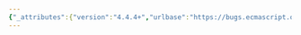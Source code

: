 ```yaml
---
{"_attributes":{"version":"4.4.4+","urlbase":"https://bugs.ecmascript.org/","maintainer":"dherman@mozilla.com"},"bug":{"bug_id":1365,"creation_ts":"2013-03-20 14:34:00 -0700","short_desc":"9.3.9: [[PreventExtensions]]","delta_ts":"2013-07-15 17:03:28 -0700","product":"Draft for 6th Edition","component":"editorial issue","version":"Rev 14: March 8, 2013 Draft","rep_platform":"All","op_sys":"All","bug_status":"RESOLVED","resolution":"FIXED","priority":"Normal","bug_severity":"normal","everconfirmed":true,"reporter":{"uid":"jmdyck","name":"Michael Dyck"},"assigned_to":{"uid":"allen","name":"Allen Wirfs-Brock"},"long_desc":[{"commentid":3514,"comment_count":0,"who":{"uid":"jmdyck","name":"Michael Dyck"},"bug_when":"2013-03-20 14:34:50 -0700","thetext":"In 9.3.9 \"SetIntegrityLevel (O, level)\",\nstep 9 refers to an object's [[PreventExtensions]] internal method,\nbut this is not defined."},{"commentid":4237,"comment_count":1,"who":{"uid":"allen","name":"Allen Wirfs-Brock"},"bug_when":"2013-06-17 18:23:11 -0700","thetext":"It's back!\n\nfixed in rev 16 editor's draft"},{"commentid":4412,"comment_count":2,"who":{"uid":"allen","name":"Allen Wirfs-Brock"},"bug_when":"2013-07-15 17:03:28 -0700","thetext":"fixed in rev16 draft.  July 15, 2013"}]}}
---
```

